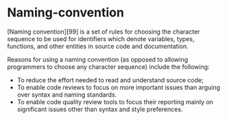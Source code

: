 # Naming-convention

[Naming convention][99] is a set of rules for choosing the character sequence to be used for identifiers which denote variables, types, functions, and other entities in source code and documentation.

Reasons for using a naming convention (as opposed to allowing programmers to choose any character sequence) include the following:
 - To reduce the effort needed to read and understand source code;
 - To enable code reviews to focus on more important issues than arguing over syntax and naming standards.
 - To enable code quality review tools to focus their reporting mainly on significant issues other than syntax and style preferences.